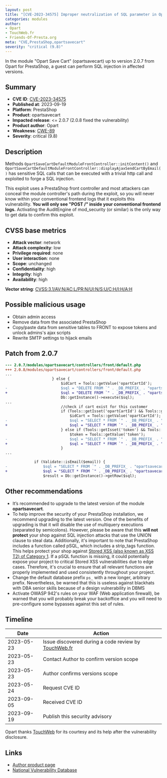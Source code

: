 ```yaml
---
layout: post
title: "[CVE-2023-34575] Improper neutralization of SQL parameter in Opart Save Cart for PrestaShop"
categories: modules
author:
- Opart
- TouchWeb.fr
- Friends-Of-Presta.org
meta: "CVE,PrestaShop,opartsavecart"
severity: "critical (9.8)"
---
```


In the module "Opart Save Cart" (opartsavecart) up to version 2.0.7 from Opart for PrestaShop, a guest can perform SQL injection in affected versions.


## Summary

* **CVE ID**: [CVE-2023-34575](https://cve.mitre.org/cgi-bin/cvename.cgi?name=CVE-2023-34575)
* **Published at**: 2023-09-19
* **Platform**: PrestaShop
* **Product**: opartsavecart
* **Impacted release**: <= 2.0.7 (2.0.8 fixed the vulnerability)
* **Product author**: Opart
* **Weakness**: [CWE-89](https://cwe.mitre.org/data/definitions/89.html)
* **Severity**: critical (9.8)

## Description

Methods `OpartSaveCartDefaultModuleFrontController::initContent()` and `OpartSaveCartDefaultModuleFrontController::displayAjaxSendCartByEmail()` has sensitive SQL calls that can be executed with a trivial http call and exploited to forge a SQL injection.

This exploit uses a PrestaShop front controller and most attackers can conceal the module controller's path during the exploit, so you will never know within your conventional frontend logs that it exploits this vulnerability. **You will only see "POST /" inside your conventional frontend logs.** Activating the AuditEngine of mod_security (or similar) is the only way to get data to confirm this exploit.


## CVSS base metrics

* **Attack vector**: network
* **Attack complexity**: low
* **Privilege required**: none
* **User interaction**: none
* **Scope**: unchanged
* **Confidentiality**: high
* **Integrity**: high
* **Availability**: high

**Vector string**: [CVSS:3.1/AV:N/AC:L/PR:N/UI:N/S:U/C:H/I:H/A:H](https://nvd.nist.gov/vuln-metrics/cvss/v3-calculator?vector=AV:N/AC:L/PR:N/UI:N/S:U/C:H/I:H/A:H)

## Possible malicious usage

* Obtain admin access
* Remove data from the associated PrestaShop
* Copy/paste data from sensitive tables to FRONT to expose tokens and unlock admins's ajax scripts
* Rewrite SMTP settings to hijack emails

## Patch from 2.0.7

```diff
--- 2.0.7/modules/opartsavecart/controllers/front/default.php
+++ 2.0.8/modules/opartsavecart/controllers/front/default.php
...
                     } else {
                         $idCart = Tools::getValue('opartCartId');
-                        $sql = "DELETE FROM `" . _DB_PREFIX_ . "opartsavecart` WHERE id_cart=" . $idCart . " AND id_customer=" . $idCustomer;
+                        $sql = "DELETE FROM `" . _DB_PREFIX_ . "opartsavecart` WHERE id_cart=" . (int)$idCart . " AND id_customer=" . (int)$idCustomer;
                         Db::getInstance()->execute($sql);
...
                         //check if cart exist for this customer
                         if (Tools::getIsset('opartCartId') && Tools::getValue('opartCartId')) {
                             $idCart = Tools::getValue('opartCartId');
-                            $sql = "SELECT * FROM `" . _DB_PREFIX_ . "opartsavecart` WHERE id_customer=" . $idCustomer . " AND id_cart=" . $idCart;
+                            $sql = "SELECT * FROM `" . _DB_PREFIX_ . "opartsavecart` WHERE id_customer=" . (int)$idCustomer . " AND id_cart=" . (int)$idCart;
                         } else if (Tools::getIsset('token') && Tools::getValue('token')) {
                             $token = Tools::getValue('token');
-                            $sql = "SELECT * FROM `" . _DB_PREFIX_ . "opartsavecart` WHERE token = '" . $token . "'";
+                            $sql = "SELECT * FROM `" . _DB_PREFIX_ . "opartsavecart` WHERE token = '" . pSQL($token) . "'";
                         }
...

             if (Validate::isEmail($email)) {
-                $sql = "SELECT * FROM `" . _DB_PREFIX_ . "opartsavecart` WHERE token = '" . $token . "'";
+                $sql = "SELECT * FROM `" . _DB_PREFIX_ . "opartsavecart` WHERE token = '" . pSQL($token) . "'";
                 $result = Db::getInstance()->getRow($sql);
```

## Other recommendations

* It’s recommended to upgrade to the latest version of the module **opartsavecart**.
* To help improve the security of your PrestaShop installation, we recommend upgrading to the latest version. One of the benefits of upgrading is that it will disable the use of multiquery executions (separated by semicolons). However, please be aware that this **will not protect** your shop against SQL injection attacks that use the UNION clause to steal data. Additionally, it's important to note that PrestaShop includes a function called pSQL, which includes a strip_tags function. This helps protect your shop against [Stored XSS (also known as XSS T2) of Category 1](https://security.friendsofpresta.org/modules/2023/02/07/stored-xss.html). If a pSQL function is missing, it could potentially expose your project to critical Stored XSS vulnerabilities due to edge cases. Therefore, it's crucial to ensure that all relevant functions are properly implemented and used consistently throughout your project.
* Change the default database prefix `ps_` with a new longer, arbitrary prefix. Nevertheless, be warned that this is useless against blackhats with DBA senior skills because of a design vulnerability in DBMS
* Activate OWASP 942's rules on your WAF (Web application firewall), be warned that you will probably break your backoffice and you will need to pre-configure some bypasses against this set of rules.

## Timeline

| Date | Action |
|--|--|
| 2023-05-23 | Issue discovered during a code review by [TouchWeb.fr](https://www.touchweb.fr) |
| 2023-05-23 | Contact Author to confirm version scope |
| 2023-05-23 | Author confirms versions scope |
| 2023-05-24 | Request CVE ID |
| 2023-09-05 | Received CVE ID |
| 2023-09-19 | Publish this security advisory |

Opart thanks [TouchWeb](https://www.touchweb.fr) for its courtesy and its help after the vulnerability disclosure.

## Links

* [Author product page](https://www.store-opart.fr/p/20-sauvegarde-partage-lien-panier.html)
* [National Vulnerability Database](https://nvd.nist.gov/vuln/detail/CVE-2023-34575)
